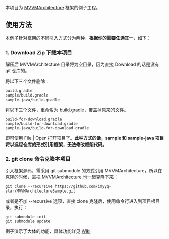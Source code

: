 本项目为 [MVVMArchitecture](https://github.com/imyyq-star/MVVMArchitecture) 框架的例子工程。

## 使用方法

本例子针对框架的不同引入方式分为两种，**根据你的需要任选其一**，如下：

### 1. Download Zip 下载本项目
解压后 MVVMArchitecture 目录将为空目录，因为直接 Download 的话是没有 git 仓库的。

将以下三个文件删除：
```
build.gradle
sample/build.gradle
sample-java/build.gradle
```

将以下三个文件，重命名为 build.gradle，覆盖掉原来的文件。
```
build-for-download.gradle
sample/build-for-download.gradle
sample-java/build-for-download.gradle
```

即可使用 File | Open 打开项目了。**此种方式的话，sample 和 sample-java 项目将以远程仓库的形式引用框架，无法修改框架代码。**

### 2. git clone 命令克隆本项目

引入框架源码，需采用 git submodule 的方式引用 MVVMArchitecture，所以在克隆的时候，需把 MVVMArchitecture 也一起克隆下来：

```shell script
git clone --recursive https://github.com/imyyq-star/MVVMArchitectureSample.git
```

或者是不加 --recursive 选项，直接 clone 克隆后，使用命令行进入到项目根目录，执行：

```shell script
git submodule init
git submodule update
```

例子演示了大体的功能，具体功能详见 [Wiki](https://github.com/imyyq-star/MVVMArchitecture/wiki)
